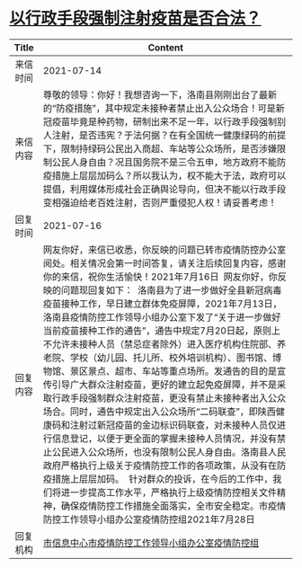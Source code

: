 # <a href="http://www.shangluo.gov.cn/zmhd/ldxxxx.jsp?urltype=leadermail.LeaderMailContentUrl&wbtreeid=1112&leadermailid=7494">以行政手段强制注射疫苗是否合法？</a>
|Title|Content|
|:---:|---|
|来信时间|2021-07-14|
|来信内容|尊敬的领导：你好！我想咨询一下，洛南县刚刚出台了最新的“防疫措施”，其中规定未接种者禁止出入公众场合！可是新冠疫苗毕竟是种药物，研制出来不足一年，以行政手段强制别人注射，是否违宪？于法何据？在有全国统一健康绿码的前提下，限制持绿码公民出入商超、车站等公众场所，是否涉嫌限制公民人身自由？况且国务院不是三令五申，地方政府不能防疫措施上层层加码么？所以我认为，权不能大于法，政府可以提倡，利用媒体形成社会正确舆论导向，但决不能以行政手段变相强迫给老百姓注射，否则严重侵犯人权！请妥善考虑！|
|回复时间|2021-07-16|
|回复内容|网友你好，来信已收悉，你反映的问题已转市疫情防控办公室阅处。相关情况会第一时间答复，请关注后续回复内容，感谢你的来信，祝你生活愉快！2021年7月16日  网友你好，你反映的问题现回复如下：  洛南县为了进一步做好全县新冠病毒疫苗接种工作，早日建立群体免疫屏障，2021年7月13日，洛南县疫情防控工作领导小组办公室下发了“关于进一步做好当前疫苗接种工作的通告”，通告中规定7月20日起，原则上不允许未接种人员（禁忌症者除外）进入医疗机构住院部、养老院、学校（幼儿园、托儿所、校外培训机构）、图书馆、博物馆、景区景点、超市、车站等重点场所。发通告的目的是宣传引导广大群众注射疫苗，更好的建立起免疫屏障，并不是采取行政手段强制群众注射疫苗，更没有禁止未接种者出入公众场合。同时，通告中规定出入公众场所“二码联查”，即陕西健康码和注射过新冠疫苗的金边标识码联查，对未接种人员仅进行信息登记，以便于更全面的掌握未接种人员情况，并没有禁止公民进入公众场所，也没有限制公民人身自由。洛南县人民政府严格执行上级关于疫情防控工作的各项政策，从没有在防疫措施上层层加码。  针对群众的投诉，在今后的工作中，我们将进一步提高工作水平，严格执行上级疫情防控相关文件精神，确保疫情防控工作措施全面落实，全市安全稳定。市疫情防控工作领导小组办公室疫情防控组2021年7月28日|
|回复机构|<a href="../../categories/agencies/市信息中心市疫情防控工作领导小组办公室疫情防控组.md">市信息中心市疫情防控工作领导小组办公室疫情防控组</a>|
